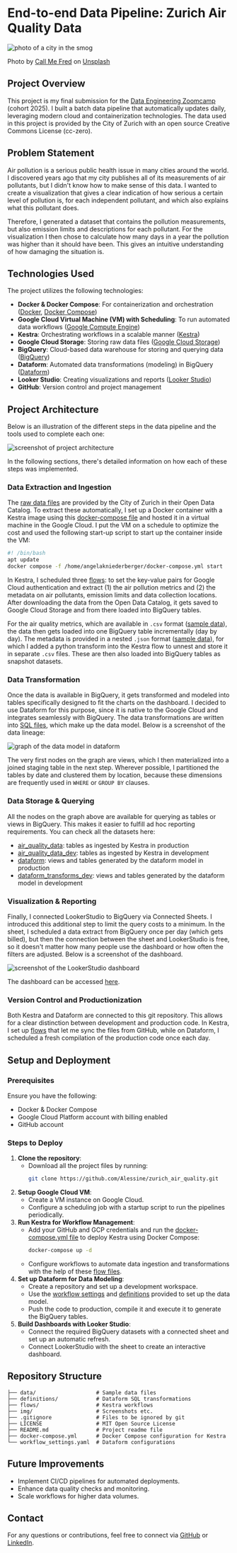 # End-to-end Data Pipeline: Zurich Air Quality Data

![photo of a city in the smog](./img/smog.jpg)

Photo by [Call Me Fred](https://unsplash.com/de/@callmefred) on [Unsplash](https://unsplash.com/de/fotos/luftaufnahme-der-stadt-uDLtqbbVR4I)

## Project Overview

This project is my final submission for the [Data Engineering Zoomcamp](https://github.com/DataTalksClub/data-engineering-zoomcamp) (cohort 2025). I built a batch data pipeline that automatically updates daily, leveraging modern cloud and containerization technologies. The data used in this project is provided by the City of Zurich with an open source Creative Commons License (cc-zero).

## Problem Statement

Air pollution is a serious public health issue in many cities around the world. I discovered years ago that my city publishes all of its measurements of air pollutants, but I didn't know how to make sense of this data. I wanted to create a visualization that gives a clear indication of how serious a certain level of pollution is, for each independent pollutant, and which also explains what this pollutant does. 

Therefore, I generated a dataset that contains the pollution measurements, but also emission limits and descriptions for each pollutant. For the visualization I then chose to calculate how many days in a year the pollution was higher than it should have been. This gives an intuitive understanding of how damaging the situation is.

## Technologies Used

The project utilizes the following technologies:

- **Docker & Docker Compose**: For containerization and orchestration ([Docker](https://www.docker.com/), [Docker Compose](https://docs.docker.com/compose/))
- **Google Cloud Virtual Machine (VM) with Scheduling**: To run automated data workflows ([Google Compute Engine](https://cloud.google.com/compute))
- **Kestra**: Orchestrating workflows in a scalable manner ([Kestra](https://kestra.io/))
- **Google Cloud Storage**: Storing raw data files ([Google Cloud Storage](https://cloud.google.com/storage))
- **BigQuery**: Cloud-based data warehouse for storing and querying data ([BigQuery](https://cloud.google.com/bigquery))
- **Dataform**: Automated data transformations (modeling) in BigQuery ([Dataform](https://cloud.google.com/dataform))
- **Looker Studio**: Creating visualizations and reports ([Looker Studio](https://cloud.google.com/looker-studio))
- **GitHub**: Version control and project management

## Project Architecture

Below is an illustration of the different steps in the data pipeline and the tools used to complete each one:

![screenshot of project architecture](./img/architecture_screenshot.png)

In the following sections, there's detailed information on how each of these steps was implemented.

### Data Extraction and Ingestion

The [raw data files](https://data.stadt-zuerich.ch/dataset/ugz_luftschadstoffmessung_tageswerte) are provided by the City of Zurich in their Open Data Catalog. To extract these automatically, I set up a Docker container with a Kestra image using this [docker-compose file](./docker-compose.yml) and hosted it in a virtual machine in the Google Cloud. I put the VM on a schedule to optimize the cost and used the following start-up script to start up the container inside the VM:

```bash
#! /bin/bash
apt update
docker compose -f /home/angelakniederberger/docker-compose.yml start
```

In Kestra, I scheduled three [flows](./img/flows/prod): to set the key-value pairs for Google Cloud authentication and extract (1) the air pollution metrics and (2) the metadata on air pollutants, emission limits and data collection locations. After downloading the data from the Open Data Catalog, it gets saved to Google Cloud Storage and from there loaded into BigQuery tables. 

For the air quality metrics, which are available in `.csv` format ([sample data](./data/ugz_ogd_air_d1_2025.csv)), the data then gets loaded into one BigQuery table incrementally (day by day). The metadata is provided in a nested `.json` format ([sample data](./data/uzg_ogd_metadaten.json)), for which I added a python transform into the Kestra flow to unnest and store it in separate `.csv` files. These are then also loaded into BigQuery tables as snapshot datasets.

### Data Transformation

Once the data is available in BigQuery, it gets transformed and modeled into tables specifically designed to fit the charts on the dashboard. I decided to use Dataform for this purpose, since it is native to the Google Cloud and integrates seamlessly with BigQuery. The data transformations are written into [SQL files](./definitions), which make up the data model. Below is a screenshot of the data lineage:

![graph of the data model in dataform](./img/dataform_screenshot.png)

The very first nodes on the graph are views, which I then materialized into a joined staging table in the next step. Wherever possible, I partitioned the tables by date and clustered them by location, because these dimensions are frequently used in `WHERE` or `GROUP BY` clauses.

### Data Storage & Querying

All the nodes on the graph above are available for querying as tables or views in BigQuery. This makes it easier to fulfill ad hoc reporting requirements. You can check all the datasets here:
- [air_quality_data](https://console.cloud.google.com/bigquery?inv=1&invt=AbtiEQ&project=zurich-air-quality&ws=!1m4!1m3!3m2!1szurich-air-quality!2sair_quality_data): tables as ingested by Kestra in production
- [air_quality_data_dev](https://console.cloud.google.com/bigquery?inv=1&invt=AbtiEQ&project=zurich-air-quality&ws=!1m4!1m3!3m2!1szurich-air-quality!2sair_quality_data_dev): tables as ingested by Kestra in development
- [dataform](https://console.cloud.google.com/bigquery?inv=1&invt=AbtiEQ&project=zurich-air-quality&ws=!1m4!1m3!3m2!1szurich-air-quality!2sdataform): views and tables generated by the dataform model in production
- [dataform_transforms_dev](https://console.cloud.google.com/bigquery?inv=1&invt=AbtiEQ&project=zurich-air-quality&ws=!1m4!1m3!3m2!1szurich-air-quality!2sdataform_transforms_dev): views and tables generated by the dataform model in development

### Visualization & Reporting

Finally, I connected LookerStudio to BigQuery via Connected Sheets. I introduced this additional step to limit the query costs to a minimum. In the sheet, I scheduled a data extract from BigQuery once per day (which gets billed), but then the connection between the sheet and LookerStudio is free, so it doesn't matter how many people use the dashboard or how often the filters are adjusted. Below is a screenshot of the dashboard.

![screenshot of the LookerStudio dashboard](./img/lookerstudio_screenshot.png)

The dashboard can be accessed [here](https://lookerstudio.google.com/reporting/f96397ee-34dc-4b35-a1e6-bcc93d6708ef).

### Version Control and Productionization

Both Kestra and Dataform are connected to this git repository. This allows for a clear distinction between development and production code. In Kestra, I set up [flows](./flows/system) that let me sync the files from GitHub, while on Dataform, I scheduled a fresh compilation of the production code once each day.

## Setup and Deployment

### Prerequisites

Ensure you have the following:

- Docker & Docker Compose
- Google Cloud Platform account with billing enabled
- GitHub account

### Steps to Deploy

1. **Clone the repository**:
   - Download all the project files by running:
      ```bash
      git clone https://github.com/Alessine/zurich_air_quality.git
      ```
3. **Setup Google Cloud VM**:
   - Create a VM instance on Google Cloud.
   - Configure a scheduling job with a startup script to run the pipelines periodically.
4. **Run Kestra for Workflow Management**:
   - Add your GitHub and GCP credentials and run the [docker-compose.yml file](./docker-compose.yml) to deploy Kestra using Docker Compose:
     ```bash
     docker-compose up -d
     ```
   - Configure workflows to automate data ingestion and transformations with the help of these [flow files](./flows/prod).
5. **Set up Dataform for Data Modeling**:
   - Create a repository and set up a development workspace.
   - Use the [workflow settings](./workflow_settings.yaml) and [definitions](./definitions) provided to set up the data model.
   - Push the code to production, compile it and execute it to generate the BigQuery tables.
6. **Build Dashboards with Looker Studio**:
   - Connect the required BigQuery datasets with a connected sheet and set up an automatic refresh.
   - Connect LookerStudio with the sheet to create an interactive dashboard.

## Repository Structure

```
├── data/                   # Sample data files  
├── definitions/            # Dataform SQL transformations       
├── flows/                  # Kestra workflows
├── img/                    # Screenshots etc.
├── .gitignore              # Files to be ignored by git
├── LICENSE                 # MIT Open Source License
├── README.md               # Project readme file
├── docker-compose.yml      # Docker Compose configuration for Kestra
└── workflow_settings.yaml  # Dataform configurations
```

## Future Improvements

- Implement CI/CD pipelines for automated deployments.
- Enhance data quality checks and monitoring.
- Scale workflows for higher data volumes.

## Contact

For any questions or contributions, feel free to connect via [GitHub](https://github.com/Alessine) or [LinkedIn](https://www.linkedin.com/in/angela-niederberger/).

